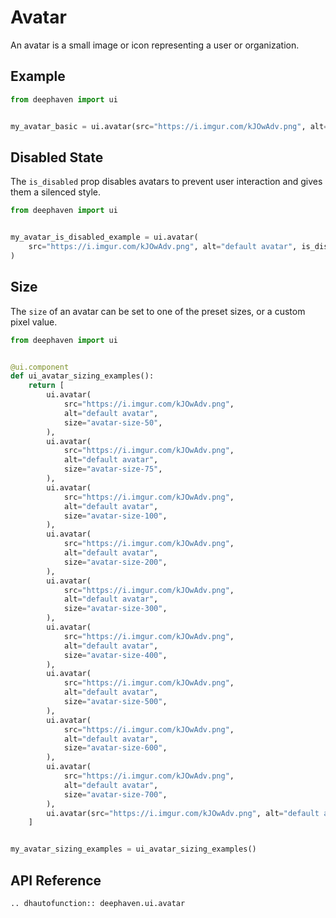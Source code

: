 # Avatar

An avatar is a small image or icon representing a user or organization.

## Example

```python
from deephaven import ui


my_avatar_basic = ui.avatar(src="https://i.imgur.com/kJOwAdv.png", alt="default avatar")
```


## Disabled State

The `is_disabled` prop disables avatars to prevent user interaction and gives them a silenced style.

```python
from deephaven import ui


my_avatar_is_disabled_example = ui.avatar(
    src="https://i.imgur.com/kJOwAdv.png", alt="default avatar", is_disabled=True
)
```


## Size

The `size` of an avatar can be set to one of the preset sizes, or a custom pixel value.

```python
from deephaven import ui


@ui.component
def ui_avatar_sizing_examples():
    return [
        ui.avatar(
            src="https://i.imgur.com/kJOwAdv.png",
            alt="default avatar",
            size="avatar-size-50",
        ),
        ui.avatar(
            src="https://i.imgur.com/kJOwAdv.png",
            alt="default avatar",
            size="avatar-size-75",
        ),
        ui.avatar(
            src="https://i.imgur.com/kJOwAdv.png",
            alt="default avatar",
            size="avatar-size-100",
        ),
        ui.avatar(
            src="https://i.imgur.com/kJOwAdv.png",
            alt="default avatar",
            size="avatar-size-200",
        ),
        ui.avatar(
            src="https://i.imgur.com/kJOwAdv.png",
            alt="default avatar",
            size="avatar-size-300",
        ),
        ui.avatar(
            src="https://i.imgur.com/kJOwAdv.png",
            alt="default avatar",
            size="avatar-size-400",
        ),
        ui.avatar(
            src="https://i.imgur.com/kJOwAdv.png",
            alt="default avatar",
            size="avatar-size-500",
        ),
        ui.avatar(
            src="https://i.imgur.com/kJOwAdv.png",
            alt="default avatar",
            size="avatar-size-600",
        ),
        ui.avatar(
            src="https://i.imgur.com/kJOwAdv.png",
            alt="default avatar",
            size="avatar-size-700",
        ),
        ui.avatar(src="https://i.imgur.com/kJOwAdv.png", alt="default avatar", size=80),
    ]


my_avatar_sizing_examples = ui_avatar_sizing_examples()
```

## API Reference

```{eval-rst}
.. dhautofunction:: deephaven.ui.avatar
```
